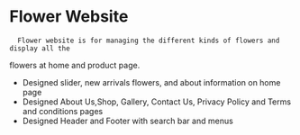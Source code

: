 # Flower Website 
      Flower website is for managing the different kinds of flowers and display all the
flowers at home and product page.
  <ul>
  <li>Designed slider, new arrivals flowers, and about information on home page</li>
  <li>Designed About Us,Shop, Gallery, Contact Us, Privacy Policy and Terms and conditions pages</li>
  <li>Designed Header and Footer with search bar and menus</li>
  </ul>
